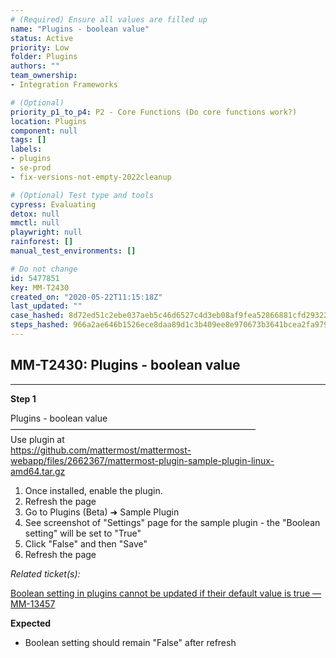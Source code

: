 ```yaml
---
# (Required) Ensure all values are filled up
name: "Plugins - boolean value"
status: Active
priority: Low
folder: Plugins
authors: ""
team_ownership: 
- Integration Frameworks

# (Optional)
priority_p1_to_p4: P2 - Core Functions (Do core functions work?)
location: Plugins
component: null
tags: []
labels: 
- plugins
- se-prod
- fix-versions-not-empty-2022cleanup

# (Optional) Test type and tools
cypress: Evaluating
detox: null
mmctl: null
playwright: null
rainforest: []
manual_test_environments: []

# Do not change
id: 5477851
key: MM-T2430
created_on: "2020-05-22T11:15:18Z"
last_updated: ""
case_hashed: 8d72ed51c2ebe037aeb5c46d6527c4d3eb08af9fea52866881cfd29322e26bad1b689b5894371a485cb91be5323df99b
steps_hashed: 966a2ae646b1526ece8daa89d1c3b409ee8e970673b3641bcea2fa979d1916e49e817f9468bcd4996fa35a2047fa9dc2
---
```


<!-- (Auto-generated) Based on frontmatter's "key" and "name" -->

## MM-T2430: Plugins - boolean value

---

**Step 1**

Plugins - boolean value\
————————————————————————————\
Use plugin at\
<https://github.com/mattermost/mattermost-webapp/files/2662367/mattermost-plugin-sample-plugin-linux-amd64.tar.gz>

1. Once installed, enable the plugin.
2. Refresh the page
3. Go to Plugins (Beta) ➜ Sample Plugin
4. See screenshot of "Settings" page for the sample plugin - the "Boolean setting" will be set to "True"
5. Click "False" and then "Save"
6. Refresh the page

_Related ticket(s):_

[Boolean setting in plugins cannot be updated if their default value is true — MM-13457](https://mattermost.atlassian.net/browse/MM-13457)

**Expected**

- Boolean setting should remain "False" after refresh
